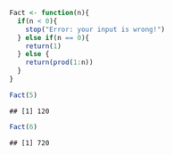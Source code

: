

```r
Fact <- function(n){
  if(n < 0){
    stop("Error: your input is wrong!")
  } else if(n == 0){
    return(1)
  } else {
    return(prod(1:n))
  }
}

Fact(5)
```

```
## [1] 120
```

```r
Fact(6)
```

```
## [1] 720
```

